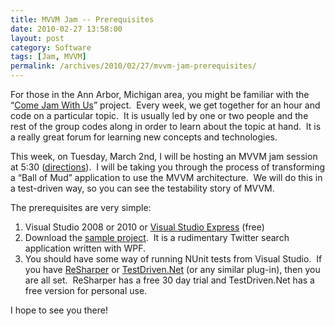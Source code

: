 ```yaml
---
title: MVVM Jam -- Prerequisites
date: 2010-02-27 13:58:00
layout: post
category: Software
tags: [Jam, MVVM]
permalink: /archives/2010/02/27/mvvm-jam-prerequisites/
---
```


For those in the Ann Arbor, Michigan area, you might be familiar with the “[Come Jam With Us](http://www.comejamwithus.org/)” project.&#160; Every week, we get together for an hour and code on a particular topic.&#160; It is usually led by one or two people and the rest of the group codes along in order to learn about the topic at hand.&#160; It is a really great forum for learning new concepts and technologies.

This week, on Tuesday, March 2nd, I will be hosting an MVVM jam session at 5:30 ([directions](http://www.comejamwithus.org/where-you-can-find-us)).&#160; I will be taking you through the process of transforming a “Ball of Mud” application to use the MVVM architecture.&#160; We will do this in a test-driven way, so you can see the testability story of MVVM.

The prerequisites are very simple:

1. Visual Studio 2008 or 2010 or [Visual Studio Express](http://www.microsoft.com/express/) (free)
2. Download the [sample project](http://HouseOfBilz.net/MVVMJam/MVVM-Jam.ModelExtracted.zip).&#160; It is a rudimentary Twitter search application written with WPF.
3. You should have some way of running NUnit tests from Visual Studio.&#160; If you have [ReSharper](http://www.jetbrains.com/resharper/index.html) or [TestDriven.Net](http://testdriven.net/) (or any similar plug-in), then you are all set.&#160; ReSharper has a free 30 day trial and TestDriven.Net has a free version for personal use.

I hope to see you there!